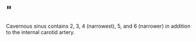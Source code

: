# "

Cavernous sinus contains 2, 3, 4 (narrowest), 5, and 6 (narrower) in addition to the internal carotid artery.
